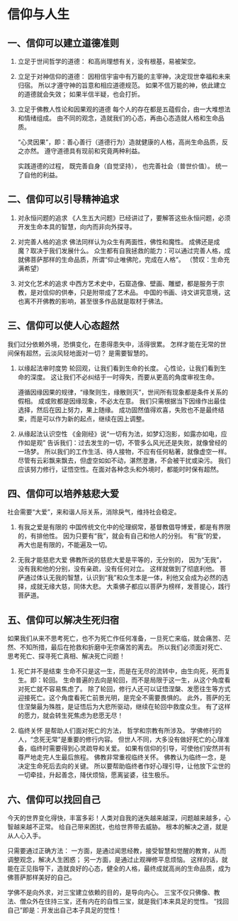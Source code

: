 # 信仰与人生

## 一、信仰可以建立道德准则

1. 立足于世间哲学的道德：
   和高尚理想有关，没有根基，易被架空。

2. 立足于对神信仰的道德：
   因相信宇宙中有万能的主宰神，决定现世幸福和未来归宿。
   所以才遵守神的旨意和相应道德规范。
   如果不信万能的神，依此建立的道德就会失效；
   如果半信半疑，也会打折。

3. 立足于佛教人性论和因果观的道德
   每个人的存在都是五蕴假合，由一大堆想法和情绪组成。
   由不同的观念，造就我们的心态，再由心态造就人格和生命品质。

   “心灵因果”，即：善心善行（道德行为）造就健康的人格，高尚生命品质，反之亦然。
   遵守道德具有现前和究竟两种利益。

   实践道德的过程，
   既完善自身（自觉坚持），
   也完善社会（普世价值）。
   统一了自他的利益。

## 二、信仰可以引导精神追求

1. 对永恒问题的追求
   《人生五大问题》已经讲过了，要解答这些永恒问题，必须开发生命本具的智慧，向内而非向外探寻。

2. 对完善人格的追求
   佛法同样认为众生有两面性，佛性和魔性。
   成佛还是成魔？取决于我们发展什么。
   众生都有自我拯救的能力：可以通过完善人格，成就佛菩萨那样的生命品质，所谓“仰止唯佛陀，完成在人格”。
   （赞叹：生命充满希望）

3. 对文化艺术的追求
   中西方艺术史中，石窟造像、壁画、雕塑，都是服务于宗教，是对信仰的供奉，只是附带成了艺术品。
   中国的书画、诗文讲究意境，这也离不开佛教的影响，甚至很多作品就是取材于佛法。

## 三、信仰可以使人心态超然

我们过分依赖外境，恐惧变化，在患得患失中，活得很累。
怎样才能在无常的世间保有超然，云淡风轻地面对一切？
是需要智慧的。

1. 以缘起法审时度势
   轮回观，让我们看到生命的长度。
   心性论，让我们看到生命的深度。
   这让我们不必纠结于一时得失，而要从更高的角度审视生命。

   遵循因缘因果的规律，“缘聚则生，缘散则灭”，世间所有现象都是条件关系的假相。
   成或败都是因缘现象，不必太在意。
   我们只需根据当下因缘作出最佳选择，然后在因上努力，果上随缘。
   成功固然值得欢喜，失败也不是最终结束，而是可以作为新的起点，继续在因上调整。

2. 从缘起法认识空性
   《金刚经》说“一切有为法，如梦幻泡影，如露亦如电，应作如是观”
   告诉我们：过去发生的一切，不管多么风光还是失败，就像曾经的一场梦。
   所以我们的工作生活、待人接物，不应有任何粘著，就像虚空一样。
   尽管有云彩飘来飘去，但虚空如如不动，湛然澄澈，不会被干扰或染污。
   我们应该努力修行，证悟空性。在面对各种念头和外境时，都能时时保有超然。

## 四、信仰可以培养慈悲大爱

社会需要“大爱”，来和谐人际关系，消除戾气，维持社会稳定。

1. 有我之爱是有限的
   中国传统文化中的伦理纲常，基督教倡导博爱，都是有界限的，有排他性。
   因为只要有“我”，就会有自己和他人的分别。
   有“我”的爱，再大也是有限的，不能遍及一切。

2. 无我才能慈悲大爱
   佛教所说的慈悲大爱是平等的，无分别的，
   因为“无我”，没有我和他的分别，没有亲疏，没有任何对立。
   这样就做到了彻底利他。
   菩萨通过体认无我的智慧，认识到“我”和众生本是一体，利他又会成为必然的选择，成就无缘大慈，同体大悲。
   大乘佛子都应以菩萨为榜样，发菩提心，践行菩萨道。

## 五、信仰可以解决生死归宿

如果我们从来不思考死亡，也不为死亡作任何准备，一旦死亡来临，就会痛苦、茫然、不知所措，最后在抢救和折磨中无奈痛苦的离去。
所以我们必须面对死亡、思考死亡、探寻死亡真相、解决死亡问题！

1. 死亡并不是结束
   生命不只是这一生，而是在无尽的流转中，由生向死，死而复生。即：轮回。
   生命普遍的去向是轮回，而不是局限于这一生，从这个角度看对死亡就不容易焦虑了。
   除了轮回，修行人还可以证悟涅槃、发愿往生等方式迎接死亡。这个角度看死亡前景光明，是完全不需要畏惧的。
   此外，菩萨的无住涅槃最为殊胜，是证悟后为大悲所驱动，继续在轮回中救度众生。
   有了这样的愿力，就会转生死焦虑为悲愿无尽！

2. 临终关怀
   是帮助人们面对死亡的方法，
   哲学和宗教有所涉及。
   学佛修行的人，“念死无常”是重要的修行内容。
   但世人不同，大多没有做好死亡的心理准备，临终时需要得到心灵疏导和关爱。
   如果有信仰的引导，可使他们安然并有尊严地走完人生最后旅程。
   佛教非常重视临终关怀。
   佛教认为临终一念，是决定生命死后去向的关键。
   所以要帮助临终者作好心理引导，让他放下尘世的一切牵挂，升起善念，降伏烦恼，愿离娑婆，往生极乐。

## 六、信仰可以找回自己

今天的世界变化得快，丰富多彩！人类对自我的迷失越来越深，问题越来越多，心智越来越不正常。
给自己带来困扰，也给世界带去威胁。
根本的解决之道，就是从人心入手。

只需要通过正确方法：
一方面，是通过闻思经教，接受智慧和觉醒的教育，从而调整观念，解决人生困惑；
另一方面，是通过止观禅修平息烦恼。
这样的话，就能在正见指导下，造就良好的心态，健全的人格，最终成就高尚的生命品质，成为佛菩萨那样美好的自己。

学佛不是向外求，对三宝建立依赖的目的，是导向内心。
三宝不仅只佛像、教法、僧众外在住持三宝，还有内在的自性三宝，就是我们本来具足的觉性。
“找回自己”即是：开发出自己本子具足的觉性！
